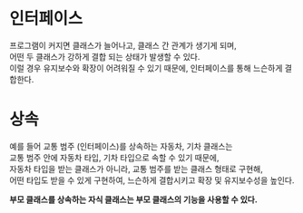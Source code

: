 # 인터페이스

프로그램이 커지면 클래스가 늘어나고, 클래스 간 관계가 생기게 되며, <br> 어떤 두 클래스가 강하게 결합 되는 상태가 발생할 수 있다. <br> 이럴 경우 유지보수와 확장이 어려워질 수 있기 때문에, 인터페이스를 통해 느슨하게 결합한다.

# 상속

예를 들어 교통 범주 (인터페이스)를 상속하는 자동차, 기차 클래스는 <br> 교통 범주 안에 자동차 타입, 기차 타입으로 속할 수 있기 때문에, <br> 자동차 타입을 받는 클래스가 아니라, 교통 범주를 받는 클래스 형태로 구현해, <br> 어떤 타입도 받을 수 있게 구현하여, 느슨하게 결합시키고 확장 및 유지보수성을 높인다.

**부모 클래스를 상속하는 자식 클래스는 부모 클래스의 기능을 사용할 수 있다.**
